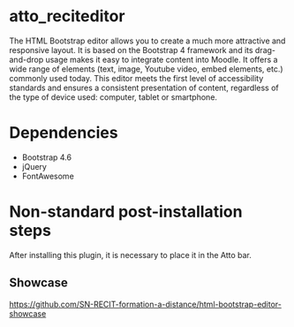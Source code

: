 # atto_reciteditor

The HTML Bootstrap editor allows you to create a much more attractive and responsive layout. It is based on the Bootstrap 4 framework and its drag-and-drop usage makes it easy to integrate content into Moodle. It offers a wide range of elements (text, image, Youtube video, embed elements, etc.) commonly used today. This editor meets the first level of accessibility standards and ensures a consistent presentation of content, regardless of the type of device used: computer, tablet or smartphone.

# Dependencies
* Bootstrap 4.6
* jQuery
* FontAwesome

# Non-standard post-installation steps
After installing this plugin, it is necessary to place it in the Atto bar.

## Showcase
https://github.com/SN-RECIT-formation-a-distance/html-bootstrap-editor-showcase
